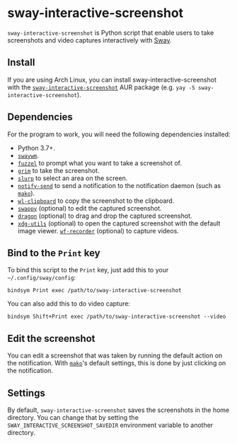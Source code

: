 # sway-interactive-screenshot

`sway-interactive-screenshot` is Python script that enable users to take
screenshots and video captures interactively with [Sway](https://swaywm.org).

## Install

If you are using Arch Linux, you can install sway-interactive-screenshot with
the
[`sway-interactive-screenshot`](https://aur.archlinux.org/packages/sway-interactive-screenshot)
 AUR package (e.g. `yay -S sway-interactive-screenshot`).

## Dependencies

For the program to work, you will need the following dependencies installed:

- Python 3.7+.
- [`swaywm`](https://swaywm.org).
- [`fuzzel`](https://codeberg.org/dnkl/fuzzel) to prompt what you want to take
  a screenshot of.
- [`grim`](https://github.com/emersion/grim) to take the screenshot.
- [`slurp`](https://github.com/emersion/slurp) to select an area on the screen.
- [`notify-send`](https://gitlab.gnome.org/GNOME/libnotify) to send a notification to the notification daemon (such as
  [`mako`](https://github.com/emersion/mako)).
- [`wl-clipboard`](https://github.com/bugaevc/wl-clipboard) to copy the
  screenshot to the clipboard.
- [`swappy`](https://github.com/jtheoof/swappy) (optional) to edit the captured
  screenshot.
- [`dragon`](https://github.com/mwh/dragon) (optional) to drag and drop the
  captured screenshot.
- [`xdg-utils`](https://www.freedesktop.org/wiki/Software/xdg-utils/)
  (optional) to open the captured screenshot with the default image viewer.
  [`wf-recorder`](https://github.com/ammen99/wf-recorder) (optional) to capture
  videos.

## Bind to the `Print` key

To bind this script to the `Print` key, just add this to your `~/.config/sway/config`:

```
bindsym Print exec /path/to/sway-interactive-screenshot
```

You can also add this to do video capture:

```
bindsym Shift+Print exec /path/to/sway-interactive-screenshot --video
```

## Edit the screenshot

You can edit a screenshot that was taken by running the default action on the
notification. With [`mako`](https://github.com/emersion/mako)'s default
settings, this is done by just clicking on the notification.

## Settings

By default, `sway-interactive-screenshot` saves the screenshots in the home
directory. You can change that by setting the
`SWAY_INTERACTIVE_SCREENSHOT_SAVEDIR` environment variable to another
directory.
